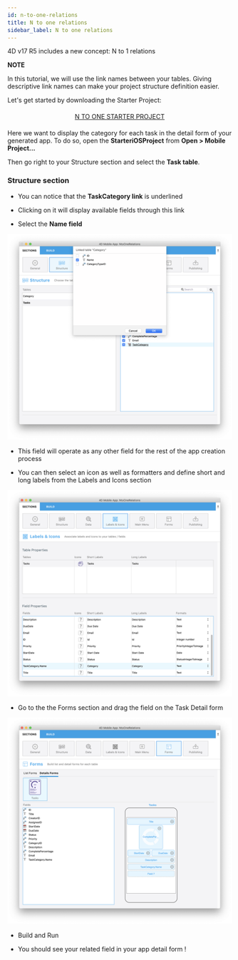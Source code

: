 ```yaml
---
id: n-to-one-relations
title: N to one relations
sidebar_label: N to one relations
---
```


4D v17 R5 includes a new concept: N to 1 relations



<div markdown="1" class = "tips">

**NOTE**

In this tutorial, we will use the link names between your tables.
Giving descriptive link names can make your project structure definition easier.

</div>

Let's get started by downloading the Starter Project:


<div markdown="1" style="text-align: center; margin-top: 20px; margin-bottom: 20px">
<a class="button"
href="../assets/relations/Tasks.4dbase.zip">N TO ONE STARTER PROJECT</a>
</div>


Here we want to display the category for each task in the detail form of your generated app. To do so, open the **StarteriOSProject** from **Open > Mobile Project...**

Then go right to your Structure section and select the **Task table**.

### Structure section

* You can notice that the **TaskCategory link** is underlined

* Clicking on it will display available fields through this link

* Select the **Name field**

![Select link from structure section](assets/relations/select-link-from-structure.png)


* This field will operate as any other field for the rest of the app creation process

* You can then select an icon as well as formatters and define short and long labels from the Labels and Icons section

![Related field from Labels and Icons section](assets/relations/related-field-from-labels-icons.png)


* Go to the the Forms section and drag the field on the Task Detail form

![Related field in Forms section](assets/relations/related-field-forms.png)


* Build and Run

* You should see your related field in your app detail form !



